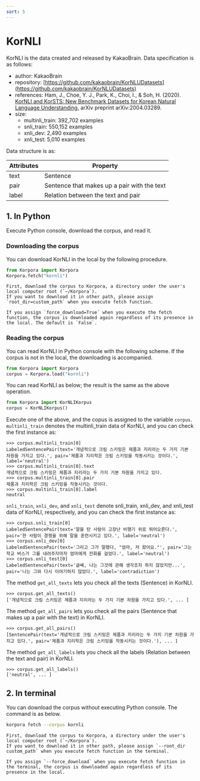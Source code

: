 ```yaml
---
sort: 5
---
```


# KorNLI

KorNLI is the data created and released by KakaoBrain.
Data specification is as follows:

- author: KakaoBrain
- repository: [https://github.com/kakaobrain/KorNLUDatasets](https://github.com/kakaobrain/KorNLUDatasets)
- references: Ham, J., Choe, Y. J., Park, K., Choi, I., & Soh, H. (2020). [KorNLI and KorSTS: New Benchmark Datasets for Korean Natural Language Understanding.](https://arxiv.org/abs/2004.03289) arXiv preprint arXiv:2004.03289.
- size:
  - multinli_train: 392,702 examples
  - snli_train: 550,152 examples
  - xnli_dev: 2,490 examples
  - xnli_test: 5,010 examples

Data structure is as:

|Attributes|Property|
|---|---|
|text|Sentence|
|pair|Sentence that makes up a pair with the text|
|label|Relation between the text and pair|


## 1. In Python

Execute Python console, download the corpus, and read it.

### Downloading the corpus

You can download KorNLI in the local by the following procedure.

```python
from Korpora import Korpora
Korpora.fetch("kornli")
```

```note
First, download the corpus to Korpora, a directory under the user's local computer root (`~/Korpora`).
If you want to download it in other path, please assign `root_dir=custom_path` when you execute fetch function.
```

```tip
If you assign `force_download=True` when you execute the fetch function, the corpus is downloaded again regardless of its presence in the local. The default is `False`.
```


### Reading the corpus

You can read KorNLI in Python console with the following scheme.
If the corpus is not in the local, the downloading is accompanied.

```python
from Korpora import Korpora
corpus = Korpora.load("kornli")
```

You can read KorNLI as below;
the result is the same as the above operation.

```python
from Korpora import KorNLIKorpus
corpus = KorNLIKorpus()
```

Execute one of the above, and the copus is assigned to the variable `corpus`.
`multinli_train` denotes the multinli_train data of KorNLI, and you can check the first instance as:

```
>>> corpus.multinli_train[0]
LabeledSentencePair(text='개념적으로 크림 스키밍은 제품과 지리라는 두 가지 기본 차원을 가지고 있다.', pair='제품과 지리학은 크림 스키밍을 작동시키는 것이다.', label='neutral')
>>> corpus.multinli_train[0].text
개념적으로 크림 스키밍은 제품과 지리라는 두 가지 기본 차원을 가지고 있다.
>>> corpus.multinli_train[0].pair
제품과 지리학은 크림 스키밍을 작동시키는 것이다.
>>> corpus.multinli_train[0].label
neutral
```

`snli_train`, `xnli_dev`, and `xnli_test` denote snli_train, xnli_dev, and xnli_test data of KorNLI, respectively, and you can check the first instance as:

```
>>> corpus.snli_train[0]
LabeledSentencePair(text='말을 탄 사람이 고장난 비행기 위로 뛰어오른다.', pair='한 사람이 경쟁을 위해 말을 훈련시키고 있다.', label='neutral')
>>> corpus.xnli_dev[0]
LabeledSentencePair(text='그리고 그가 말했다, "엄마, 저 왔어요."', pair='그는 학교 버스가 그를 내려주자마자 엄마에게 전화를 걸었다.', label='neutral')
>>> corpus.xnli_test[0]
LabeledSentencePair(text='글쎄, 나는 그것에 관해 생각조차 하지 않았지만...', pair='나는 그와 다시 이야기하지 않았다.', label='contradiction')
```


The method `get_all_texts` lets you check all the texts (Sentence) in KorNLI.

```
>>> corpus.get_all_texts()
['개념적으로 크림 스키밍은 제품과 지리라는 두 가지 기본 차원을 가지고 있다.', ... ]
```

The method `get_all_pairs` lets you check all the pairs (Sentence that makes up a pair with the text) in KorNLI.

```
>>> corpus.get_all_pairs()
[SentencePair(text='개념적으로 크림 스키밍은 제품과 지리라는 두 가지 기본 차원을 가지고 있다.', pair='제품과 지리학은 크림 스키밍을 작동시키는 것이다.'), ... ]
```

The method `get_all_labels` lets you check all the labels (Relation between the text and pair) in KorNLI.

```
>>> corpus.get_all_labels()
['neutral', ... ]
```

## 2. In terminal

You can download the corpus without executing Python console.
The command is as below.

```bash
korpora fetch --corpus kornli
```

```note
First, download the corpus to Korpora, a directory under the user's local computer root (`~/Korpora`).
If you want to download it in other path, please assign `--root_dir custom_path` when you execute fetch function in the terminal.
```

```tip
If you assign `--force_download` when you execute fetch function in the terminal, the corpus is downloaded again regardless of its presence in the local.
```
